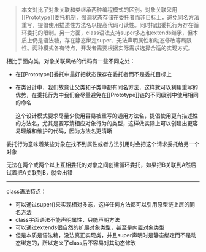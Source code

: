 > 本文对比了对象关联和类继承两种编程模式的区别。对象关联采用[[Prototype]]委托机制，强调状态存储在委托者而非目标上，避免同名方法重写，提倡使用描述性方法名以提高代码可读性。同时指出委托行为存在循环委托的限制。另一方面，class语法支持super多态和extends继承，但本质上仍是语法糖，存在静态绑定super、无法声明属性和动态修改等局限性。两种模式各有特点，开发者需要根据实际需求选择合适的实现方式。

相比于面向类，对象关联风格的代码有一些不同之处：

- 在[[Prototype]]委托中最好把状态保存在委托者而不是委托目标上

- 在类设计中，我们故意让父类和子类中都有同名方法，这样就可以利用重写的优势，在委托行为中我们会尽量避免在[[Prototype]]链的不同级别中使用相同的命名

  这个设计模式要求尽量少使用容易被重写的通用方法名，提倡使用更有描述性的方法名，尤其是要写清相应对象行为的类型，这样做实际上可以创建出更容易理解和维护的代码，因为方法名更清晰

委托行为意味着某些对象在找不到属性或者方法引用时会把这个请求委托给另一个对象

无法在两个或两个以上互相委托的对象之间创建循环委托，如果把B关联到A然后试着把A关联到B，就会出错

---

class语法特点：

- 可以通过super()来实现相对多态，这样任何方法都可以引用原型链上层的同名方法
- class字面语法不能声明属性，只能声明方法
- 可以通过extends很自然的扩展对象类型，甚至是内置对象类型
- 但是本质是语法糖，没法真正实现类，并且super声明时是静态绑定而不是动态绑定的，所以定义了class后不容易对其动态修改

